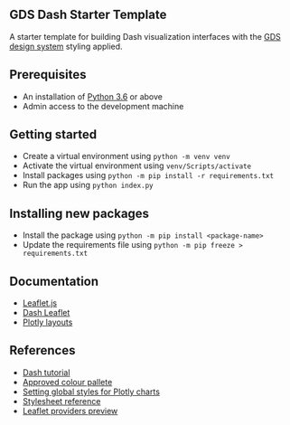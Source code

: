 ## GDS Dash Starter Template

A starter template for building Dash visualization interfaces with the [GDS design system](https://design-system.service.gov.uk/) styling applied.

## Prerequisites

* An installation of [Python 3.6](https://www.python.org/downloads/) or above
* Admin access to the development machine

## Getting started

* Create a virtual environment using `python -m venv venv`
* Activate the virtual environment using `venv/Scripts/activate`
* Install packages using `python -m pip install -r requirements.txt`
* Run the app using `python index.py`

## Installing new packages

* Install the package using `python -m pip install <package-name>`
* Update the requirements file using `python -m pip freeze > requirements.txt`

## Documentation

* [Leaflet.js](https://leafletjs.com/)
* [Dash Leaflet](http://dash-leaflet.herokuapp.com/#)
* [Plotly layouts](https://plotly.com/python/reference/layout/)

## References

* [Dash tutorial](https://realpython.com/python-dash/)
* [Approved colour pallete](https://assets.publishing.service.gov.uk/government/uploads/system/uploads/attachment_data/file/1060710/Research_reports_guidance_March_2022.pdf)
* [Setting global styles for Plotly charts](https://community.plotly.com/t/setting-global-styles-for-plotly-charts/14213)
* [Stylesheet reference](https://coronavirus.data.gov.uk/public/assets/summary/css/application.css)
* [Leaflet providers preview](https://leaflet-extras.github.io/leaflet-providers/preview/)